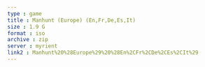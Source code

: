 ```yaml
---
type : game
title : Manhunt (Europe) (En,Fr,De,Es,It)
size : 1.9 G
format : iso
archive : zip
server : myrient
link2 : Manhunt%20%28Europe%29%20%28En%2CFr%2CDe%2CEs%2CIt%29
---
```

